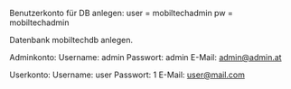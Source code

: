 Benutzerkonto für DB anlegen:
user = mobiltechadmin
pw = mobiltechadmin

Datenbank mobiltechdb anlegen.

Adminkonto:
Username: admin
Passwort: admin
E-Mail: admin@admin.at

Userkonto:
Username: user
Passwort: 1
E-Mail: user@mail.com